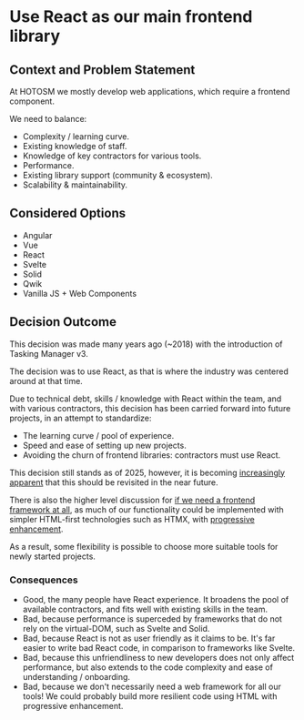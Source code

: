 # Use React as our main frontend library

## Context and Problem Statement

At HOTOSM we mostly develop web applications, which require a frontend
component.

We need to balance:

- Complexity / learning curve.
- Existing knowledge of staff.
- Knowledge of key contractors for various tools.
- Performance.
- Existing library support (community & ecosystem).
- Scalability & maintainability.

## Considered Options

- Angular
- Vue
- React
- Svelte
- Solid
- Qwik
- Vanilla JS + Web Components

## Decision Outcome

This decision was made many years ago (~2018) with the introduction
of Tasking Manager v3.

The decision was to use React, as that is where the industry was
centered around at that time.

Due to technical debt, skills / knowledge with React within the team, and
with various contractors, this decision has been carried forward into
future projects, in an attempt to standardize:

- The learning curve / pool of experience.
- Speed and ease of setting up new projects.
- Avoiding the churn of frontend libraries: contractors must use React.

This decision still stands as of 2025, however, it is becoming
[increasingly apparent](https://www.zachleat.com/web/react-criticism)
that this should be revisited in the near future.

There is also the higher level discussion for
[if we need a frontend framework at all](https://infrequently.org/2024/11/if-not-react-then-what),
as much of our functionality could be implemented with simpler HTML-first
technologies such as HTMX, with
[progressive enhancement](https://www.gov.uk/service-manual/technology/using-progressive-enhancement).

As a result, some flexibility is possible to choose more suitable tools for
newly started projects.

### Consequences

- Good, the many people have React experience. It broadens the pool of available
  contractors, and fits well with existing skills in the team.
- Bad, because performance is superceded by frameworks that do not rely on the
  virtual-DOM, such as Svelte and Solid.
- Bad, because React is not as user friendly as it claims to be. It's far easier
  to write bad React code, in comparison to frameworks like Svelte.
- Bad, because this unfriendliness to new developers does not only affect performance,
  but also extends to the code complexity and ease of understanding / onboarding.
- Bad, because we don't necessarily need a web framework for all our tools!
  We could probably build more resilient code using HTML with progressive enhancement.
